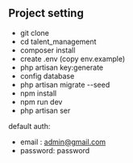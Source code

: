 ## Project setting

- git clone
- cd talent_management
- composer install
- create .env (copy env.example)
- php artisan key:generate
- config database
- php artisan migrate --seed
- npm install
- npm run dev
- php artisan ser

default auth:
- email   : admin@gmail.com
- password: password
